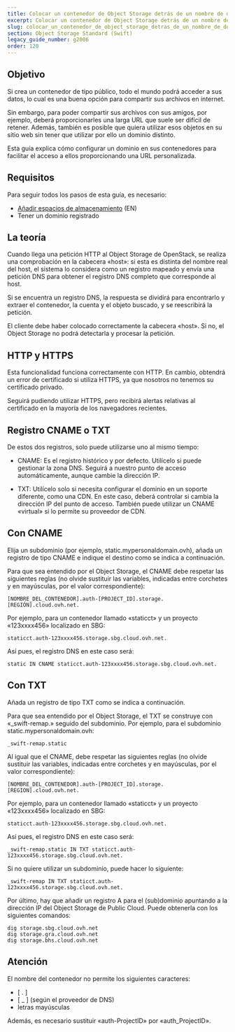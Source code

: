 ```yaml
---
title: Colocar un contenedor de Object Storage detrás de un nombre de dominio
excerpt: Colocar un contenedor de Object Storage detrás de un nombre de dominio
slug: colocar_un_contenedor_de_object_storage_detras_de_un_nombre_de_dominio
section: Object Storage Standard (Swift)
legacy_guide_number: g2006
order: 120
---
```


## Objetivo

Si crea un contenedor de tipo público, todo el mundo podrá acceder a sus datos, lo cual es una buena opción para compartir sus archivos en internet.

Sin embargo, para poder compartir sus archivos con sus amigos, por ejemplo, deberá proporcionarles una larga URL que suele ser difícil de retener. Además, también es posible que quiera utilizar esos objetos en su sitio web sin tener que utilizar por ello un dominio distinto.

Esta guía explica cómo configurar un dominio en sus contenedores para facilitar el acceso a ellos proporcionando una URL personalizada.

## Requisitos

Para seguir todos los pasos de esta guía, es necesario:

- [Añadir espacios de almacenamiento](https://docs.ovh.com/gb/en/storage/pcs/create-container/) (EN)
- Tener un dominio registrado


## La teoría
Cuando llega una petición HTTP al Object Storage de OpenStack, se realiza una comprobación en la cabecera «host»: si esta es distinta del nombre real del host, el sistema lo considera como un registro mapeado y envía una petición DNS para obtener el registro DNS completo que corresponde al host.

Si se encuentra un registro DNS, la respuesta se dividirá para encontrarlo y extraer el contenedor, la cuenta y el objeto buscado, y se reescribirá la petición.

El cliente debe haber colocado correctamente la cabecera «host». Si no, el Object Storage no podrá detectarla y procesar la petición.


## HTTP y HTTPS
Esta funcionalidad funciona correctamente con HTTP. En cambio, obtendrá un error de certificado si utiliza HTTPS, ya que nosotros no tenemos su certificado privado.

Seguirá pudiendo utilizar HTTPS, pero recibirá alertas relativas al certificado en la mayoría de los navegadores recientes.


## Registro CNAME o TXT
De estos dos registros, solo puede utilizarse uno al mismo tiempo:


- CNAME: Es el registro histórico y por defecto. Utilícelo si puede gestionar la zona DNS. Seguirá a nuestro punto de acceso automáticamente, aunque cambie la dirección IP.

- TXT: Utilícelo solo si necesita configurar el dominio en un soporte diferente, como una CDN. En este caso, deberá controlar si cambia la dirección IP del punto de acceso. También puede utilizar un CNAME «virtual» si lo permite su proveedor de CDN.




## Con CNAME
Elija un subdominio (por ejemplo, static.mypersonaldomain.ovh), añada un registro de tipo CNAME e indique el destino como se indica a continuación.

Para que sea entendido por el Object Storage, el CNAME debe respetar las siguientes reglas (no olvide sustituir las variables, indicadas entre corchetes y en mayúsculas, por el valor correspondiente):


```
[NOMBRE_DEL_CONTENEDOR].auth-[PROJECT_ID].storage.[REGIÓN].cloud.ovh.net.
```


Por ejemplo, para un contenedor llamado «staticct» y un proyecto «123xxxx456» localizado en SBG:


```
staticct.auth-123xxxx456.storage.sbg.cloud.ovh.net.
```


Así pues, el registro DNS en este caso será:


```
static IN CNAME staticct.auth-123xxxx456.storage.sbg.cloud.ovh.net.
```




## Con TXT
Añada un registro de tipo TXT como se indica a continuación.

Para que sea entendido por el Object Storage, el TXT se construye con «_swift-remap.» seguido del subdominio. Por ejemplo, para el subdominio static.mypersonaldomain.ovh:


```
_swift-remap.static
```


Al igual que el CNAME, debe respetar las siguientes reglas (no olvide sustituir las variables, indicadas entre corchetes y en mayúsculas, por el valor correspondiente):


```
[NOMBRE_DEL_CONTENEDOR].auth-[PROJECT_ID].storage.[REGION].cloud.ovh.net.
```


Por ejemplo, para un contenedor llamado «staticct» y un proyecto «123xxxx456» localizado en SBG:


```
staticct.auth-123xxxx456.storage.sbg.cloud.ovh.net.
```


Así pues, el registro DNS en este caso será:


```
_swift-remap.static IN TXT staticct.auth-123xxxx456.storage.sbg.cloud.ovh.net.
```


Si no quiere utilizar un subdominio, puede hacer lo siguiente:


```
_swift-remap IN TXT staticct.auth-123xxxx456.storage.sbg.cloud.ovh.net.
```


Por último, hay que añadir un registro A para el (sub)dominio apuntando a la dirección IP del Object Storage de Public Cloud. Puede obtenerla con los siguientes comandos:


```
dig storage.sbg.cloud.ovh.net
dig storage.gra.cloud.ovh.net
dig storage.bhs.cloud.ovh.net
```



## Atención
El nombre del contenedor no permite los siguientes caracteres:


- [ . ]
- [ _ ] (según el proveedor de DNS)
- letras mayúsculas


Además, es necesario sustituir «auth-ProjectID» por «auth_ProjectID».


## 
 

